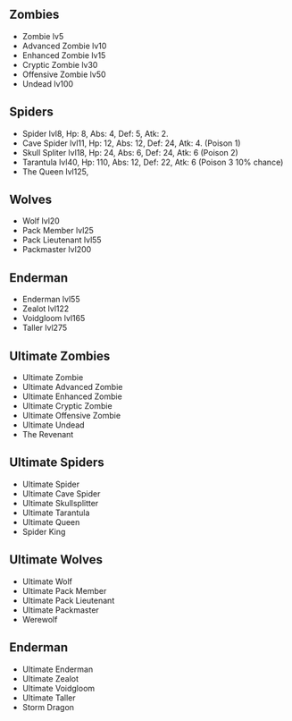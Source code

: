 ## Zombies
- Zombie lv5
- Advanced Zombie lv10
- Enhanced Zombie lv15
- Cryptic Zombie lv30
- Offensive Zombie lv50
- Undead lv100

## Spiders
- Spider lvl8, Hp: 8, Abs: 4, Def: 5, Atk: 2.
- Cave Spider lvl11, Hp: 12, Abs: 12, Def: 24, Atk: 4. (Poison 1)
- Skull Spliter lvl18, Hp: 24, Abs: 6, Def: 24, Atk: 6 (Poison 2)
- Tarantula lvl40, Hp: 110, Abs: 12, Def: 22, Atk: 6 (Poison 3 10% chance)
- The Queen lvl125, 

## Wolves
- Wolf lvl20
- Pack Member lvl25
- Pack Lieutenant lvl55
- Packmaster lvl200

## Enderman
- Enderman lvl55
- Zealot lvl122
- Voidgloom lvl165
- Taller lvl275

## Ultimate Zombies
- Ultimate Zombie
- Ultimate Advanced Zombie
- Ultimate Enhanced Zombie
- Ultimate Cryptic Zombie
- Ultimate Offensive Zombie
- Ultimate Undead
- The Revenant

## Ultimate Spiders
- Ultimate Spider
- Ultimate Cave Spider
- Ultimate Skullsplitter
- Ultimate Tarantula
- Ultimate Queen
- Spider King

## Ultimate Wolves
- Ultimate Wolf
- Ultimate Pack Member
- Ultimate Pack Lieutenant
- Ultimate Packmaster
- Werewolf

## Enderman
- Ultimate Enderman
- Ultimate Zealot
- Ultimate Voidgloom
- Ultimate Taller
- Storm Dragon

